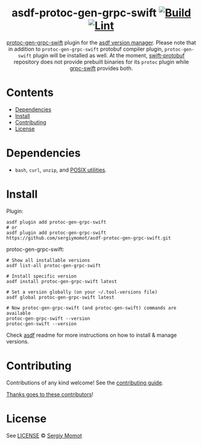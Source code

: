 <div align="center">

# asdf-protoc-gen-grpc-swift [![Build](https://github.com/sergiymomot/asdf-protoc-gen-grpc-swift/actions/workflows/build.yml/badge.svg)](https://github.com/sergiymomot/asdf-protoc-gen-grpc-swift/actions/workflows/build.yml) [![Lint](https://github.com/sergiymomot/asdf-protoc-gen-grpc-swift/actions/workflows/lint.yml/badge.svg)](https://github.com/sergiymomot/asdf-protoc-gen-grpc-swift/actions/workflows/lint.yml)

[protoc-gen-grpc-swift](https://github.com/grpc/grpc-swift/blob/main/docs/plugin.md) plugin for the [asdf version manager](https://asdf-vm.com).
Please note that in addition to `protoc-gen-grpc-swift` protobuf compiler plugin, `protoc-gen-swift` plugin will be installed as well.
At the moment, [swift-protobuf](https://github.com/apple/swift-protobuf) repository does not provide prebuilt binaries for its `protoc` plugin while [grpc-swift](https://github.com/grpc/grpc-swift) provides both.

</div>

# Contents

- [Dependencies](#dependencies)
- [Install](#install)
- [Contributing](#contributing)
- [License](#license)

# Dependencies

- `bash`, `curl`, `unzip`, and [POSIX utilities](https://pubs.opengroup.org/onlinepubs/9699919799/idx/utilities.html).

# Install

Plugin:

```shell
asdf plugin add protoc-gen-grpc-swift
# or
asdf plugin add protoc-gen-grpc-swift https://github.com/sergiymomot/asdf-protoc-gen-grpc-swift.git
```

protoc-gen-grpc-swift:

```shell
# Show all installable versions
asdf list-all protoc-gen-grpc-swift

# Install specific version
asdf install protoc-gen-grpc-swift latest

# Set a version globally (on your ~/.tool-versions file)
asdf global protoc-gen-grpc-swift latest

# Now protoc-gen-grpc-swift (and protoc-gen-swift) commands are available
protoc-gen-grpc-swift --version
protoc-gen-swift --version
```

Check [asdf](https://github.com/asdf-vm/asdf) readme for more instructions on how to
install & manage versions.

# Contributing

Contributions of any kind welcome! See the [contributing guide](contributing.md).

[Thanks goes to these contributors](https://github.com/sergiymomot/asdf-protoc-gen-grpc-swift/graphs/contributors)!

# License

See [LICENSE](LICENSE) © [Sergiy Momot](https://github.com/sergiymomot/)
